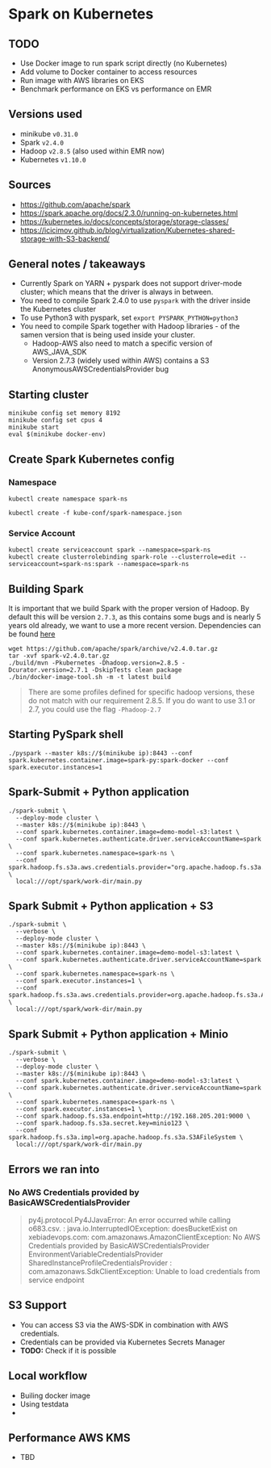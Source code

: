 # Spark on Kubernetes


## TODO

- Use Docker image to run spark script directly (no Kubernetes)
- Add volume to Docker container to access resources
- Run image with AWS libraries on EKS
- Benchmark performance on EKS vs performance on EMR

## Versions used

- minikube `v0.31.0`
- Spark `v2.4.0`
- Hadoop `v2.8.5` (also used within EMR now)
- Kubernetes `v1.10.0`

## Sources

- https://github.com/apache/spark
- https://spark.apache.org/docs/2.3.0/running-on-kubernetes.html
- https://kubernetes.io/docs/concepts/storage/storage-classes/
- https://icicimov.github.io/blog/virtualization/Kubernetes-shared-storage-with-S3-backend/

## General notes / takeaways

- Currently Spark on YARN + pyspark does not support driver-mode cluster; which means that the driver is always in between.
- You need to compile Spark 2.4.0 to use `pyspark` with the driver inside the Kubernetes cluster
- To use Python3 with pyspark, set `export PYSPARK_PYTHON=python3`
- You need to compile Spark together with Hadoop libraries - of the samen version that is being used inside your cluster.
    - Hadoop-AWS also need to match a specific version of AWS_JAVA_SDK
    - Version 2.7.3 (widely used within AWS) contains a S3 AnonymousAWSCredentialsProvider bug

## Starting cluster

```
minikube config set memory 8192
minikube config set cpus 4
minikube start
eval $(minikube docker-env)
```

## Create Spark Kubernetes config

### Namespace

```
kubectl create namespace spark-ns
```

```
kubectl create -f kube-conf/spark-namespace.json
```

### Service Account

```
kubectl create serviceaccount spark --namespace=spark-ns
kubectl create clusterrolebinding spark-role --clusterrole=edit --serviceaccount=spark-ns:spark --namespace=spark-ns
```

## Building Spark

It is important that we build Spark with the proper version of Hadoop. By default this will be version `2.7.3`, as this contains some bugs and is nearly 5 years old already, we want to use a more recent version. Dependencies can be found [here](https://mvnrepository.com/artifact/org.apache.hadoop/hadoop-project/2.8.5)

```
wget https://github.com/apache/spark/archive/v2.4.0.tar.gz
tar -xvf spark-v2.4.0.tar.gz
./build/mvn -Pkubernetes -Dhadoop.version=2.8.5 -Dcurator.version=2.7.1 -DskipTests clean package
./bin/docker-image-tool.sh -m -t latest build
```

> There are some profiles defined for specific hadoop versions, these do not match with our requirement 2.8.5. If you do want to use 3.1 or 2.7, you could use the flag `-Phadoop-2.7`

## Starting PySpark shell

```
./pyspark --master k8s://$(minikube ip):8443 --conf spark.kubernetes.container.image=spark-py:spark-docker --conf spark.executor.instances=1
```

## Spark-Submit + Python application

```
./spark-submit \
  --deploy-mode cluster \
  --master k8s://$(minikube ip):8443 \
  --conf spark.kubernetes.container.image=demo-model-s3:latest \
  --conf spark.kubernetes.authenticate.driver.serviceAccountName=spark \
  --conf spark.kubernetes.namespace=spark-ns \
  --conf spark.hadoop.fs.s3a.aws.credentials.provider="org.apache.hadoop.fs.s3a.AnonymousAWSCredentialsProvider" \
  local:///opt/spark/work-dir/main.py
```

## Spark Submit + Python application + S3

```
./spark-submit \
  --verbose \
  --deploy-mode cluster \
  --master k8s://$(minikube ip):8443 \
  --conf spark.kubernetes.container.image=demo-model-s3:latest \
  --conf spark.kubernetes.authenticate.driver.serviceAccountName=spark \
  --conf spark.kubernetes.namespace=spark-ns \
  --conf spark.executor.instances=1 \
  --conf spark.hadoop.fs.s3a.aws.credentials.provider=org.apache.hadoop.fs.s3a.AnonymousAWSCredentialsProvider \
  local:///opt/spark/work-dir/main.py
```

## Spark Submit + Python application + Minio

```
./spark-submit \
  --verbose \
  --deploy-mode cluster \
  --master k8s://$(minikube ip):8443 \
  --conf spark.kubernetes.container.image=demo-model-s3:latest \
  --conf spark.kubernetes.authenticate.driver.serviceAccountName=spark \
  --conf spark.kubernetes.namespace=spark-ns \
  --conf spark.executor.instances=1 \
  --conf spark.hadoop.fs.s3a.endpoint=http://192.168.205.201:9000 \
  --conf spark.hadoop.fs.s3a.secret.key=minio123 \
  --conf spark.hadoop.fs.s3a.impl=org.apache.hadoop.fs.s3a.S3AFileSystem \
  local:///opt/spark/work-dir/main.py
```

## Errors we ran into

### No AWS Credentials provided by BasicAWSCredentialsProvider

> py4j.protocol.Py4JJavaError: An error occurred while calling o683.csv.
: java.io.InterruptedIOException: doesBucketExist on xebiadevops.com: com.amazonaws.AmazonClientException: No AWS Credentials provided by BasicAWSCredentialsProvider EnvironmentVariableCredentialsProvider SharedInstanceProfileCredentialsProvider : com.amazonaws.SdkClientException: Unable to load credentials from service endpoint

## S3 Support

- You can access S3 via the AWS-SDK in combination with AWS credentials.
- Credentials can be provided via Kubernetes Secrets Manager
- **TODO:** Check if it is possible

## Local workflow

- Builing docker image
- Using testdata
-

## Performance AWS KMS

- TBD
